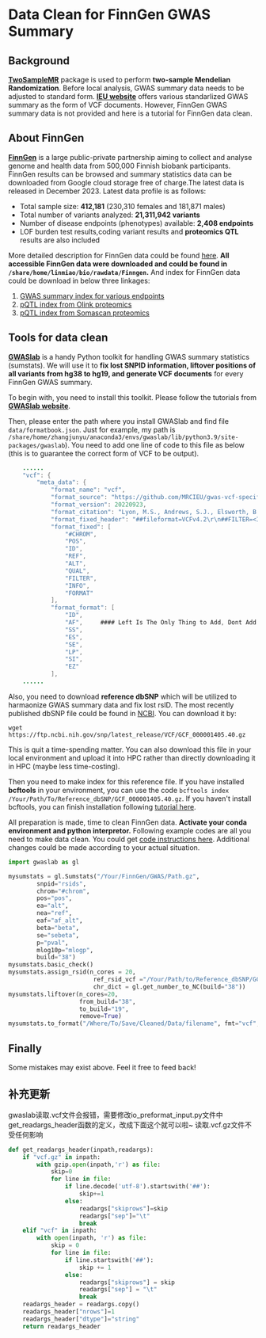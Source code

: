 # Data Clean for FinnGen GWAS Summary

## Background

**[TwoSampleMR](https://mrcieu.github.io/TwoSampleMR/)** package is used to perform **two-sample Mendelian Randomization**. Before local analysis, GWAS summary data needs to be adjusted to standard form. **[IEU website](https://gwas.mrcieu.ac.uk/)** offers various standarlized GWAS summary as the form of VCF documents. However, FinnGen GWAS summary data is not provided and here is a tutorial for FinnGen data clean.

## About FinnGen

**[FinnGen](https://www.finngen.fi/en/access_results)** is a large public-private partnership aiming to collect and analyse genome and health data from 500,000 Finnish biobank participants. FinnGen results can be browsed and summary statistics data can be downloaded from Google cloud storage free of charge.The latest data is released in December 2023. Latest data profile is as follows:

- Total sample size: **412,181** (230,310 females and 181,871 males)
- Total number of variants analyzed: **21,311,942 variants**
- Number of disease endpoints (phenotypes) available: **​2,408 endpoints**
- LOF burden test results,coding variant results and **proteomics QTL** results are also included

More detailed description for FinnGen data could be found [here](https://finngen.gitbook.io/documentation). **All accessible FinnGen data were downloaded and could be found in `/share/home/linmiao/bio/rawdata/Finngen`.** And index for FinnGen data could be download in below three linkages:

1. [GWAS summary index for various endpoints](https://storage.googleapis.com/finngen-public-data-r10/summary_stats/R10_manifest.tsv)
2. [pQTL index from Olink proteomics](https://console.cloud.google.com/storage/browser/_details/finngen-public-data-r10/omics/proteomics/release_2023_03_02/data/Olink/probe_map.tsv?pageState=(%22StorageObjectListTable%22:(%22f%22:%22%255B%255D%22)))
3. [pQTL index from Somascan proteomics](https://console.cloud.google.com/storage/browser/_details/finngen-public-data-r10/omics/proteomics/release_2023_03_02/data/Olink/probe_map.tsv?pageState=(%22StorageObjectListTable%22:(%22f%22:%22%255B%255D%22)))

## Tools for data clean

**[GWASlab](https://cloufield.github.io/gwaslab/)** is a handy Python toolkit for handling GWAS summary statistics (sumstats). We will use it to **fix lost SNPID information, liftover positions of all variants from hg38 to hg19, and generate VCF documents** for every FinnGen GWAS summary.

To begin with, you need to install this toolkit. Please follow the tutorials from **[GWASlab website](https://cloufield.github.io/gwaslab/#install)**.

Then, please enter the path where you install GWASlab and find file `data/formatbook.json`. Just for example, my path is `/share/home/zhangjunyu/anaconda3/envs/gwaslab/lib/python3.9/site-packages/gwaslab`). You need to add one line of code to this file as below (this is to guarantee the correct form of VCF to be output).

```java
    ......
    "vcf": {
        "meta_data": {
            "format_name": "vcf",
            "format_source": "https://github.com/MRCIEU/gwas-vcf-specification/tree/1.0.0",
            "format_version": 20220923,
            "format_citation": "Lyon, M.S., Andrews, S.J., Elsworth, B. et al. The variant call format provides efficient and robust storage of GWAS summary statistics. Genome Biol 22, 32 (2021). https://doi.org/10.1186/s13059-020-02248-0",
            "format_fixed_header": "##fileformat=VCFv4.2\r\n##FILTER=<ID=PASS,Description=\"All filters passed\">\r\n##INFO=<ID=AF,Number=A,Type=Float,Description=\"Allele Frequency\">\r\n##FORMAT=<ID=ES,Number=A,Type=Float,Description=\"Effect size estimate relative to the alternative allele\">\r\n##FORMAT=<ID=SE,Number=A,Type=Float,Description=\"Standard error of effect size estimate\">\r\n##FORMAT=<ID=LP,Number=A,Type=Float,Description=\"-log10 p-value for effect estimate\">\r\n##FORMAT=<ID=AF,Number=A,Type=Float,Description=\"Alternate allele frequency in the association study\">\r\n##FORMAT=<ID=SS,Number=A,Type=Float,Description=\"Sample size used to estimate genetic effect\">\r\n##FORMAT=<ID=EZ,Number=A,Type=Float,Description=\"Z-score provided if it was used to derive the EFFECT and SE fields\">\r\n##FORMAT=<ID=SI,Number=A,Type=Float,Description=\"Accuracy score of summary data imputation\">\r\n##FORMAT=<ID=NC,Number=A,Type=Float,Description=\"Number of cases used to estimate genetic effect\">\r\n##FORMAT=<ID=ID,Number=1,Type=String,Description=\"Study variant identifier\">\r\n##META=<ID=TotalVariants,Number=1,Type=Integer,Description=\"Total number of variants in input\">\r\n##META=<ID=VariantsNotRead,Number=1,Type=Integer,Description=\"Number of variants that could not be read\">\r\n##META=<ID=HarmonisedVariants,Number=1,Type=Integer,Description=\"Total number of harmonised variants\">\r\n##META=<ID=VariantsNotHarmonised,Number=1,Type=Integer,Description=\"Total number of variants that could not be harmonised\">\r\n##META=<ID=SwitchedAlleles,Number=1,Type=Integer,Description=\"Total number of variants strand switched\">\r\n##META=<ID=TotalControls,Number=1,Type=Integer,Description=\"Total number of controls in the association study\">\r\n##META=<ID=TotalCases,Number=1,Type=Integer,Description=\"Total number of cases in the association study\">\r\n##META=<ID=StudyType,Number=1,Type=String,Description=\"Type of GWAS study [Continuous or CaseControl]\">",
            "format_fixed": [
                "#CHROM",
                "POS",
                "ID",
                "REF",
                "ALT",
                "QUAL",
                "FILTER",
                "INFO",
                "FORMAT"
            ],
            "format_format": [
                "ID",
                "AF",     #### Left Is The Only Thing to Add, Dont Add This Annotation ! ####
                "SS",
                "ES",
                "SE",
                "LP",
                "SI",
                "EZ"
            ],
    ......
```

Also, you need to download **reference dbSNP** which will be utilized to harmaonize GWAS summary data and fix lost rsID. The most recently published dbSNP file could be found in [NCBI](https://ftp.ncbi.nih.gov/snp/latest_release/VCF/). You can download it by:

```linux
wget https://ftp.ncbi.nih.gov/snp/latest_release/VCF/GCF_000001405.40.gz
```
This is quit a time-spending matter. You can also download this file in your local environment and upload it into HPC rather than directly downloading it in HPC (maybe less time-costing).

Then you need to make index for this reference file. If you have installed **bcftools** in your environment, you can use the code `bcftools index /Your/Path/To/Reference_dbSNP/GCF_000001405.40.gz`. If you haven't install bcftools, you can finish installation following [tutorial here](http://www.htslib.org/download/).

All preparation is made, time to clean FinnGen data. **Activate your conda environment and python interpretor.** Following example codes are all you need to make data clean. You could get [code instructions here](https://cloufield.github.io/gwaslab/AssignrsID/). Additional changes could be made according to your actual situation.

```python
import gwaslab as gl

mysumstats = gl.Sumstats("/Your/FinnGen/GWAS/Path.gz", 
        snpid="rsids",
        chrom="#chrom",
        pos="pos",
        ea="alt",
        nea="ref",
        eaf="af_alt",
        beta="beta",
        se="sebeta",
        p="pval",
        mlog10p="mlogp",
        build="38")
mysumstats.basic_check()
mysumstats.assign_rsid(n_cores = 20,
                        ref_rsid_vcf ="/Your/Path/to/Reference_dbSNP/GCF_000001405.40.gz",
                        chr_dict = gl.get_number_to_NC(build="38"))
mysumstats.liftover(n_cores=20, 
                    from_build="38", 
                    to_build="19",
                    remove=True)
mysumstats.to_format("/Where/To/Save/Cleaned/Data/filename", fmt="vcf", build="19",id_use="rsID",xymt_number=True)
```

## Finally

Some mistakes may exist above. Feel it free to feed back!

## 补充更新

gwaslab读取.vcf文件会报错，需要修改io_preformat_input.py文件中get_readargs_header函数的定义，改成下面这个就可以啦~ 读取.vcf.gz文件不受任何影响

```python
def get_readargs_header(inpath,readargs):
    if "vcf.gz" in inpath:
        with gzip.open(inpath,'r') as file:      
            skip=0
            for line in file:        
                if line.decode('utf-8').startswith('##'):
                    skip+=1
                else:
                    readargs["skiprows"]=skip
                    readargs["sep"]="\t"
                    break
    elif "vcf" in inpath:
        with open(inpath, 'r') as file:
            skip = 0
            for line in file:
                if line.startswith('##'):
                    skip += 1
                else:
                    readargs["skiprows"] = skip
                    readargs["sep"] = "\t"
                    break
    readargs_header = readargs.copy()
    readargs_header["nrows"]=1
    readargs_header["dtype"]="string"
    return readargs_header
```
